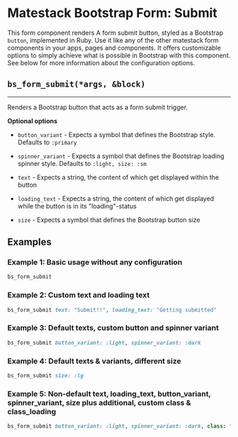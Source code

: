 # Matestack Bootstrap Form: Submit

This form component renders
A form submit button, styled as a Bootstrap `button`, implemented in Ruby. Use it like any of the other matestack form components in your apps, pages and components. It offers customizable options to simply achieve what is possible in Bootstrap with this component. See below for more information about the configuration options.

## `bs_form_submit(*args, &block)`
----

Renders a Bootstrap button that acts as a form submit trigger.

**Optional options**

* `button_variant` - Expects a symbol that defines the Bootstrap style. Defaults to `:primary`

* `spinner_variant` - Expects a symbol that defines the Bootstrap loading spinner style. Defaults to `:light, size: :sm`

* `text` - Expects a string, the content of which get displayed within the button

* `loading_text` - Expects a string, the content of which get displayed while the button is in its "loading"-status

* `size` - Expects a symbol that defines the Bootstrap button size

## Examples

### Example 1: Basic usage without any configuration

```ruby
bs_form_submit
```

### Example 2: Custom text and loading text

```ruby
bs_form_submit text: "Submit!!", loading_text: "Getting submitted"
```

### Example 3: Default texts, custom button and spinner variant

```ruby
bs_form_submit button_variant: :light, spinner_variant: :dark
```
### Example 4: Default texts & variants, different size

```ruby
bs_form_submit size: :lg
```

### Example 5: Non-default text, loading_text, button_variant, spinner_variant, size plus additional, custom class & class_loading

```ruby
bs_form_submit button_variant: :light, spinner_variant: :dark, class: "custom-submit", class_loading: "custom-submit-loading", size: :lg, text: "Submit!!", loading_text: "Getting submitted"
```
